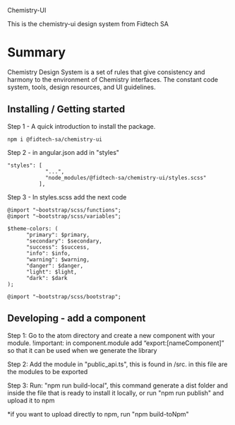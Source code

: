 Chemistry-UI

This is the chemistry-ui design system from Fidtech SA

# Summary

Chemistry Design System is a set of rules that give consistency and harmony to the environment of Chemistry interfaces.
The constant code system, tools, design resources, and UI guidelines.

## Installing / Getting started

Step 1 - A quick introduction to install the package.

```shell
npm i @fidtech-sa/chemistry-ui
```

Step 2 - in angular.json add in "styles"
```shell
"styles": [
            "...",
            "node_modules/@fidtech-sa/chemistry-ui/styles.scss"
          ],
```

Step 3 - In styles.scss add the next code

```shell
@import "~bootstrap/scss/functions";
@import "~bootstrap/scss/variables";

$theme-colors: (
      "primary": $primary,
      "secondary": $secondary,
      "success": $success,
      "info": $info,
      "warning": $warning,
      "danger": $danger,
      "light": $light,
      "dark": $dark
);

@import "~bootstrap/scss/bootstrap";
```



## Developing - add a component

Step 1:
Go to the atom directory and create a new component with your module.
!important: in component.module add “export:[nameComponent]” so that it can be used when we generate the library

Step 2:
Add the module in "public_api.ts", this is found in /src.
in this file are the modules to be exported

Step 3:
Run: "npm run build-local", this command generate a dist folder and inside the file that is ready to install it locally, or run "npm run publish" and upload it to npm

*if you want to upload directly to npm, run "npm build-toNpm"
